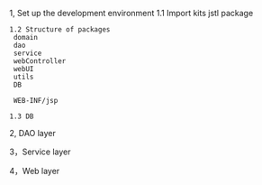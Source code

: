 1, Set up the development environment
    1.1 Import kits
      jstl package
    
    1.2 Structure of packages
     domain
     dao
     service
     webController
     webUI
     utils
     DB
     
     WEB-INF/jsp  
     
    1.3 DB
 
 2, DAO layer
 
 3，Service layer
 
 4，Web layer
    
     
         
